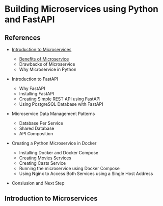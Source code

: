 Building Microservices using Python and FastAPI
===============================================

References
----------

* [Introduction to Microservices](#introduction-to-microservices)
    - [Benefits of Microservice](#benefits-of-microservice)
    - Drawbacks of Microservice
    - Why Microservice in Python
    
* Introduction to FastAPI
    - Why FastAPI
    - Installing FastAPI
    - Creating Simple REST API using FastAPI
    - Using PostgreSQL Database with FastAPI
    
* Microservice Data Management Patterns
    - Database Per Service
    - Shared Database 
    - API Composition
  
* Creating a Python Microservice in Docker
  - Installing Docker and Docker Compose 
  - Creating Movies Services
  - Creating Casts Service 
  - Running the microservice using Docker Compose 
  - Using Nginx to Access Both Services using a Single Host Address

* Conslusion and Next Step

Introduction to Microservices
-----------------------------
```buildoutcfg

```

